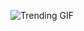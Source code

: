 
<!-- GIF_SECTION -->
![Trending GIF](https://media4.giphy.com/media/v1.Y2lkPThiYjIxNzcyODU0dWl5aW85cTNpZGl2MjIzazU1Y3dxZTRsNGNjaXBnbnpqbGQyZiZlcD12MV9naWZzX3NlYXJjaCZjdD1n/JmJMzlXOiI0dq/giphy.gif)
<!-- END_GIF_SECTION -->
